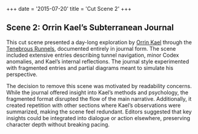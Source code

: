 +++
date = '2015-07-20'
title = 'Cut Scene 2'
+++

## Scene 2: Orrin Kael’s Subterranean Journal

This cut scene presented a day-long exploration by [Orrin Kael](/characters/orrin-kael) through the [Tenebrous Runnels](/places/tenebrous-runnels), documented entirely in journal form. The scene included extensive entries describing tunnel navigation, minor Codex anomalies, and Kael’s internal reflections. The journal style experimented with fragmented entries and partial diagrams meant to simulate his perspective.

The decision to remove this scene was motivated by readability concerns. While the journal offered insight into Kael’s methods and psychology, the fragmented format disrupted the flow of the main narrative. Additionally, it created repetition with other sections where Kael’s observations were summarized, making the scene feel redundant. Editors suggested that key insights could be integrated into dialogue or action elsewhere, preserving character depth without breaking pacing.